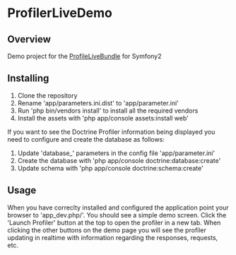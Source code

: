 ProfilerLiveDemo
================

## Overview

Demo project for the [ProfileLiveBundle](https://github.com/dsyph3r/ProfilerLiveBundle)
for Symfony2

## Installing

 1. Clone the repository
 2. Rename 'app/parameters.ini.dist' to 'app/parameter.ini'
 3. Run 'php bin/vendors install' to install all the required vendors
 4. Install the assets with 'php app/console assets:install web'

If you want to see the Doctrine Profiler information being displayed you need to
configure and create the database as follows:

 1.  Update 'database_' parameters in the config file 'app/parameter.ini'
 2. Create the database with 'php app/console doctrine:database:create'
 3. Update schema with 'php app/console doctrine:schema:create'

## Usage

When you have correclty installed and configured the application point your
browser to 'app_dev.php/'. You should see a simple demo screen. Click the 'Launch
Profiler' button at the top to open the profiler in a new tab. When clicking the
other buttons on the demo page you will see the profiler updating in realtime
with information regarding the responses, requests, etc.